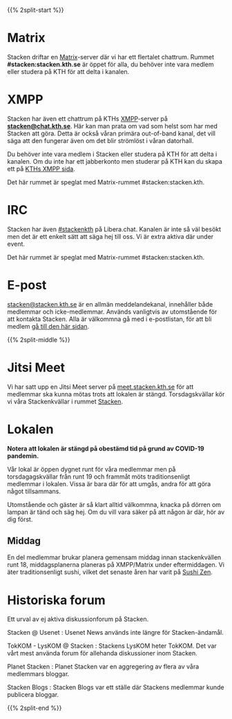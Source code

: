 <!-- 
.. title: Forum
.. slug: forum
.. description:
-->

{{% 2split-start %}}
# Matrix
Stacken driftar en [Matrix](https://www.matrix.org)-server där vi har ett flertalet chattrum. Rummet **#stacken:stacken.kth.se** är öppet för alla,
du behöver inte vara medlem eller studera på KTH för att delta i kanalen.

# XMPP
Stacken har även ett chattrum på KTHs [XMPP](https://xmpp.org/)-server på **stacken@chat.kth.se**. Här kan man prata om vad som helst som har med Stacken att göra. Detta är också våran primära out-of-band kanal, det vill säga att den fungerar även om det blir strömlöst i våran datorhall.

Du behöver inte vara medlem i Stacken eller studera på KTH för att delta i kanalen. Om du inte har ett jabberkonto men studerar på KTH kan du skapa ett på
[KTHs XMPP sida](https://www.lan.kth.se/xmpp.html).

Det här rummet är speglat med Matrix-rummet #stacken:stacken.kth.

# IRC
Stacken har även [#stackenkth](/club/irc/) på Libera.chat. Kanalen är inte så väl besökt men det är ett enkelt sätt att säga hej till oss. Vi är extra aktiva där
under event.

Det här rummet är speglat med Matrix-rummet #stacken:stacken.kth.

# E-post
<stacken@stacken.kth.se> är en allmän meddelandekanal, innehåller både medlemmar och icke-medlemmar. Används vanligtvis av utomstående för att kontakta Stacken. Alla är välkommna gå med i e-postlistan, för att bli medlem [gå till den här sidan](https://lists.stacken.kth.se/mailman/listinfo/stacken).

{{% 2split-middle %}}

# Jitsi Meet
Vi har satt upp en Jitsi Meet server på [meet.stacken.kth.se](https://meet.stacken.kth.se) för att medlemmar ska kunna mötas
trots att lokalen är stängd. Torsdagskvällar kör vi våra Stackenkvällar i rummet [Stacken](https://meet.stacken.kth.se/Stacken).

# Lokalen
**Notera att lokalen är stängd på obestämd tid på grund av COVID-19 pandemin.**

Vår lokal är öppen dygnet runt för våra medlemmar men på torsdagagskvällar från runt 19 och frammåt möts traditionsenligt medlemmar i lokalen. Vissa är bara där för att umgås, andra för att göra något tillsammans.

Utomstående och gäster är så klart alltid välkommna, knacka på dörren om lampan är tänd och säg hej. Om du vill vara säker på att någon är där, hör av dig först.

## Middag
En del medlemmar brukar planera gemensam middag innan stackenkvällen runt 18, middagsplanerna planeras på XMPP/Matrix under eftermiddagen. Vi äter traditionsenligt sushi, vilket det senaste åren har varit på [Sushi Zen](https://goo.gl/maps/UaM5MXWYdDE2).

# Historiska forum
Ett urval av ej aktiva diskussionforum på Stacken.

Stacken @ Usenet
: Usenet News används inte längre för Stacken-ändamål.

TokKOM - LysKOM @ Stacken
: Stackens LysKOM heter TokKOM. Det var vårt mest använda forum för allehanda diskussioner inom Stacken.
  
Planet Stacken
: Planet Stacken var en aggregering av flera av våra medlemmars bloggar.

Stacken Blogs
: Stacken Blogs var ett ställe där Stackens medlemmar kunde publicera bloggar.

{{% 2split-end %}}
